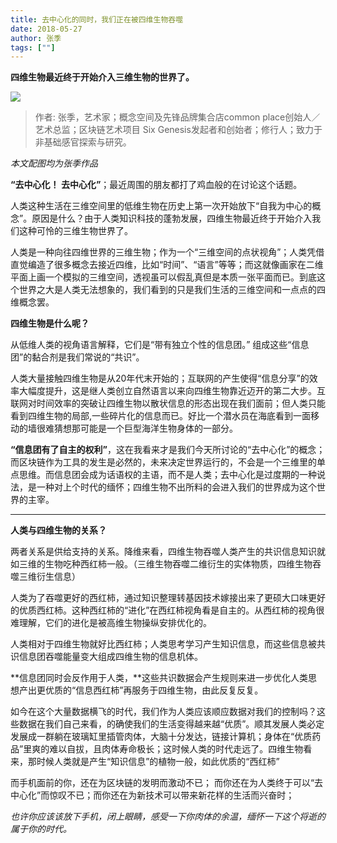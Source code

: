 ```yaml
---
title: 去中心化的同时，我们正在被四维生物吞噬
date: 2018-05-27
author: 张季
tags: [""]
---
```


**四维生物最近终于开始介入三维生物的世界了。**

<!--more-->

![](https://cosmosrepair-1257028016.cos.ap-beijing.myqcloud.com/2019-06-27-640.jpeg)

> 作者: 张季，艺术家；概念空间及先锋品牌集合店common place创始人／艺术总监；区块链艺术项目  Six Genesis发起者和创始者；修行人；致力于非基础感官探索与研究。 

*本文配图均为张季作品*

**“去中心化！ 去中心化”**；最近周围的朋友都打了鸡血般的在讨论这个话题。



人类这种生活在三维空间里的低维生物在历史上第一次开始放下“自我为中心的概念”。原因是什么？由于人类知识科技的蓬勃发展，四维生物最近终于开始介入我们这种可怜的三维生物世界了。

人类是一种向往四维世界的三维生物；作为一个“三维空间的点状视角”；人类凭借直觉编造了很多概念去接近四维，比如“时间”、“语言”等等；而这就像画家在二维平面上画一个模拟的三维空间，透视虽可以假乱真但是本质一张平面而已。到底这个世界之大是人类无法想象的，我们看到的只是我们生活的三维空间和一点点的四维概念罢。

**四维生物是什么呢？**

从低维人类的视角语言解释，它们是“带有独立个性的信息团。” 组成这些“信息团”的黏合剂是我们常说的“共识”。

人类大量接触四维生物是从20年代末开始的；互联网的产生使得“信息分享”的效率大幅度提升，这是继人类创立自然语言以来向四维生物靠近迈开的第二大步。互联网对时间效率的突破让四维生物以散状信息的形态出现在我们面前；但人类只能看到四维生物的局部,一些碎片化的信息而已。好比一个潜水员在海底看到一面移动的墙很难猜想那可能是一个巨型海洋生物身体的一部分。

**“信息团有了自主的权利”**，这在我看来才是我们今天所讨论的“去中心化”的概念；而区块链作为工具的发生是必然的，未来决定世界运行的，不会是一个三维里的单点思维。而信息团会成为话语权的主语，而不是人类；去中心化是过度期的一种说法，是一种对上个时代的缅怀；四维生物不出所料的会进入我们的世界成为这个世界的主宰。

- - - - - 

**人类与四维生物的关系？**

两者关系是供给支持的关系。降维来看，四维生物吞噬人类产生的共识信息知识就如三维的生物吃种西红柿一般。（三维生物吞噬二维衍生的实体物质，四维生物吞噬三维衍生信息）

人类为了吞噬更好的西红柿，通过知识整理转基因技术嫁接出来了更硕大口味更好的优质西红柿。这种西红柿的“进化”在西红柿视角看是自主的。从西红柿的视角很难理解，它们的进化是被高维生物操纵安排优化的。

人类相对于四维生物就好比西红柿；人类思考学习产生知识信息，而这些信息被共识信息团吞噬能量变大组成四维生物的信息机体。

**信息团同时会反作用于人类，**这些共识数据会产生规则来进一步优化人类思想产出更优质的“信息西红柿”再服务于四维生物，由此反复反复。

如今在这个大量数据横飞的时代，我们作为人类应该顺应数据对我们的控制吗？这些数据在我们自己来看，的确使我们的生活变得越来越“优质”。顺其发展人类必定发展成一群躺在玻璃缸里插管肉体，大脑十分发达，链接计算机；身体在“优质药品”里爽的难以自拔，且肉体寿命极长；这时候人类的时代走远了。四维生物看来，那时候人类就是产生“知识信息”的植物一般，如此优质的“西红柿”

而手机面前的你，还在为区块链的发明而激动不已； 而你还在为人类终于可以“去中心化”而惊叹不已；而你还在为新技术可以带来新花样的生活而兴奋时；

*也许你应该该放下手机，闭上眼睛，感受一下你肉体的余温，缅怀一下这个将逝的属于你的时代。*